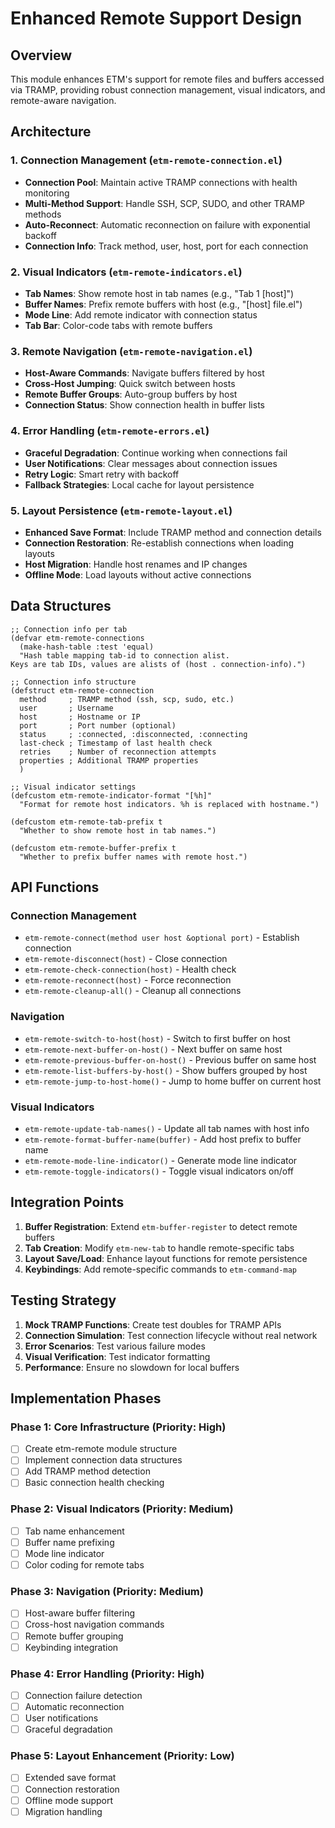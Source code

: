 # Enhanced Remote Support Design

## Overview
This module enhances ETM's support for remote files and buffers accessed via TRAMP, providing robust connection management, visual indicators, and remote-aware navigation.

## Architecture

### 1. Connection Management (`etm-remote-connection.el`)
- **Connection Pool**: Maintain active TRAMP connections with health monitoring
- **Multi-Method Support**: Handle SSH, SCP, SUDO, and other TRAMP methods
- **Auto-Reconnect**: Automatic reconnection on failure with exponential backoff
- **Connection Info**: Track method, user, host, port for each connection

### 2. Visual Indicators (`etm-remote-indicators.el`)
- **Tab Names**: Show remote host in tab names (e.g., "Tab 1 [host]")
- **Buffer Names**: Prefix remote buffers with host (e.g., "[host] file.el")
- **Mode Line**: Add remote indicator with connection status
- **Tab Bar**: Color-code tabs with remote buffers

### 3. Remote Navigation (`etm-remote-navigation.el`)
- **Host-Aware Commands**: Navigate buffers filtered by host
- **Cross-Host Jumping**: Quick switch between hosts
- **Remote Buffer Groups**: Auto-group buffers by host
- **Connection Status**: Show connection health in buffer lists

### 4. Error Handling (`etm-remote-errors.el`)
- **Graceful Degradation**: Continue working when connections fail
- **User Notifications**: Clear messages about connection issues
- **Retry Logic**: Smart retry with backoff
- **Fallback Strategies**: Local cache for layout persistence

### 5. Layout Persistence (`etm-remote-layout.el`)
- **Enhanced Save Format**: Include TRAMP method and connection details
- **Connection Restoration**: Re-establish connections when loading layouts
- **Host Migration**: Handle host renames and IP changes
- **Offline Mode**: Load layouts without active connections

## Data Structures

```elisp
;; Connection info per tab
(defvar etm-remote-connections
  (make-hash-table :test 'equal)
  "Hash table mapping tab-id to connection alist.
Keys are tab IDs, values are alists of (host . connection-info).")

;; Connection info structure
(defstruct etm-remote-connection
  method     ; TRAMP method (ssh, scp, sudo, etc.)
  user       ; Username
  host       ; Hostname or IP
  port       ; Port number (optional)
  status     ; :connected, :disconnected, :connecting
  last-check ; Timestamp of last health check
  retries    ; Number of reconnection attempts
  properties ; Additional TRAMP properties
  )

;; Visual indicator settings
(defcustom etm-remote-indicator-format "[%h]"
  "Format for remote host indicators. %h is replaced with hostname.")

(defcustom etm-remote-tab-prefix t
  "Whether to show remote host in tab names.")

(defcustom etm-remote-buffer-prefix t
  "Whether to prefix buffer names with remote host.")
```

## API Functions

### Connection Management
- `etm-remote-connect(method user host &optional port)` - Establish connection
- `etm-remote-disconnect(host)` - Close connection
- `etm-remote-check-connection(host)` - Health check
- `etm-remote-reconnect(host)` - Force reconnection
- `etm-remote-cleanup-all()` - Cleanup all connections

### Navigation
- `etm-remote-switch-to-host(host)` - Switch to first buffer on host
- `etm-remote-next-buffer-on-host()` - Next buffer on same host
- `etm-remote-previous-buffer-on-host()` - Previous buffer on same host
- `etm-remote-list-buffers-by-host()` - Show buffers grouped by host
- `etm-remote-jump-to-host-home()` - Jump to home buffer on current host

### Visual Indicators
- `etm-remote-update-tab-names()` - Update all tab names with host info
- `etm-remote-format-buffer-name(buffer)` - Add host prefix to buffer name
- `etm-remote-mode-line-indicator()` - Generate mode line indicator
- `etm-remote-toggle-indicators()` - Toggle visual indicators on/off

## Integration Points

1. **Buffer Registration**: Extend `etm-buffer-register` to detect remote buffers
2. **Tab Creation**: Modify `etm-new-tab` to handle remote-specific tabs
3. **Layout Save/Load**: Enhance layout functions for remote persistence
4. **Keybindings**: Add remote-specific commands to `etm-command-map`

## Testing Strategy

1. **Mock TRAMP Functions**: Create test doubles for TRAMP APIs
2. **Connection Simulation**: Test connection lifecycle without real network
3. **Error Scenarios**: Test various failure modes
4. **Visual Verification**: Test indicator formatting
5. **Performance**: Ensure no slowdown for local buffers

## Implementation Phases

### Phase 1: Core Infrastructure (Priority: High)
- [ ] Create etm-remote module structure
- [ ] Implement connection data structures
- [ ] Add TRAMP method detection
- [ ] Basic connection health checking

### Phase 2: Visual Indicators (Priority: Medium)
- [ ] Tab name enhancement
- [ ] Buffer name prefixing
- [ ] Mode line indicator
- [ ] Color coding for remote tabs

### Phase 3: Navigation (Priority: Medium)
- [ ] Host-aware buffer filtering
- [ ] Cross-host navigation commands
- [ ] Remote buffer grouping
- [ ] Keybinding integration

### Phase 4: Error Handling (Priority: High)
- [ ] Connection failure detection
- [ ] Automatic reconnection
- [ ] User notifications
- [ ] Graceful degradation

### Phase 5: Layout Enhancement (Priority: Low)
- [ ] Extended save format
- [ ] Connection restoration
- [ ] Offline mode support
- [ ] Migration handling